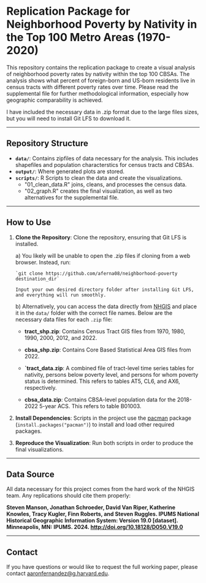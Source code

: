 # Replication Package for Neighborhood Poverty by Nativity in the Top 100 Metro Areas (1970-2020)

This repository contains the replication package to create a visual analysis of neighborhood poverty rates by nativity within the top 100 CBSAs. The analysis shows what percent of foreign-born and US-born residents live in census tracts with different poverty rates over time. Please read the supplemental file for further methodological information, especially how geographic comparability is achieved.

I have included the necessary data in .zip format due to the large files sizes, but you will need to install Git LFS to download it.

------------------------------------------------------------------------

## Repository Structure

-   **`data/`**: Contains zipfiles of data necessary for the analysis. This includes shapefiles and population characterstics for census tracts and CBSAs.
-   **`output/`**: Where generated plots are stored.
-   **`scripts/`**: R Scripts to clean the data and create the visualizations.
    -   "01_clean_data.R" joins, cleans, and processes the census data.
    -   "02_graph.R" creates the final visualization, as well as two alternatives for the supplemental file.

------------------------------------------------------------------------

## How to Use

1.  **Clone the Repository**: Clone the repository, ensuring that Git LFS is installed.

    a)  You likely will be unable to open the .zip files if cloning from a web browser. Instead, run:

        `git clone https://github.com/aferna08/neighborhood-poverty destination_dir`

        Input your own desired directory folder after installing Git LFS, and everything will run smoothly.

    b)  Alternatively, you can access the data directly from [NHGIS](https://www.nhgis.org/) and place it in the `data/` folder with the correct file names. Below are the necessary data files for each `.zip` file:

    -   **tract_shp.zip**: Contains Census Tract GIS files from 1970, 1980, 1990, 2000, 2012, and 2022.
    
    -   **cbsa_shp.zip**: Contains Core Based Statistical Area GIS files from 2022.
    
    -   **`tract_data.zip**: A combined file of tract-level time series tables for nativity, persons below poverty level, and persons for whom poverty status is determined. This refers to tables AT5, CL6, and AX6, respectively.
    
    -   **cbsa_data.zip**: Contains CBSA-level population data for the 2018-2022 5-year ACS. This refers to table B01003.

2.  **Install Dependencies**: Scripts in the project use the [pacman](https://cran.r-project.org/web/packages/pacman/index.html) package (`install.packages("pacman")`) to install and load other required packages.

3.  **Reproduce the Visualization**: Run both scripts in order to produce the final visualizations.

------------------------------------------------------------------------

## Data Source

All data necessary for this project comes from the hard work of the NHGIS team. Any replications should cite them properly:

**Steven Manson, Jonathan Schroeder, David Van Riper, Katherine Knowles, Tracy Kugler, Finn Roberts, and Steven Ruggles. IPUMS National Historical Geographic Information System: Version 19.0 [dataset]. Minneapolis, MN: IPUMS. 2024. <http://doi.org/10.18128/D050.V19.0>**

------------------------------------------------------------------------

## Contact

If you have questions or would like to request the full working paper, please contact [aaronfernandez\@g.harvard.edu](mailto:aaronfernandez@g.harvard.edu).
